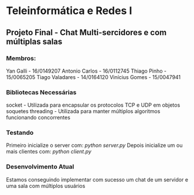 # Teleinformática e Redes I 
## Projeto Final - Chat Multi-sercidores e com múltiplas salas

### Membros:
Yan Galli - 16/0149207
Antonio Carlos - 16/0112745
Thiago Pinho - 15/0065205
Tiago Valadares - 14/0164120
Vinícius Gomes - 15/0047941

### Bibliotecas Necessárias
socket - Utilizada para encapsular os protocolos TCP e UDP em objetos soquetes
threading - Utilizada para manter múltiplos algoritmos funcionando concorrentes

### Testando
Primeiro inicialize o server com:
_python server.py_
Depois inicialize um ou mais clientes com:
_python client.py_

### Desenvolvimento Atual
Estamos conseguindo implementar com sucesso um chat de um servidor e uma sala com múltiplos usuários

